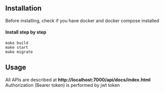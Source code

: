 ## Installation

 Before installing, check if you have docker and docker compose installed 

#### Install step by step

```
make build
make start 
make migrate

```

## Usage

All APIs are described at <strong>http://localhost:7000/api/docs/index.html </strong>
Authorization (Bearer token) is performed by jwt token
